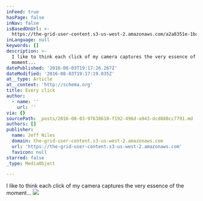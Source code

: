 ```yaml
---
inFeed: true
hasPage: false
inNav: false
isBasedOnUrl: >-
  https://the-grid-user-content.s3-us-west-2.amazonaws.com/a2a8351e-1bab-4c72-a8e2-3512ebd6c4e2.jpg
inLanguage: null
keywords: []
description: >-
  I like to think each click of my camera captures the very essence of the
  moment...
datePublished: '2016-08-03T19:17:26.267Z'
dateModified: '2016-08-03T19:17:19.035Z'
at__type: Article
at__context: 'http://schema.org'
title: Every click
author:
  - name: ''
    url: ''
via: {}
sourcePath: _posts/2016-08-03-97638610-f192-496d-a943-dcd888cc7791.md
authors: []
publisher:
  name: Jeff Niles
  domain: the-grid-user-content.s3-us-west-2.amazonaws.com
  url: 'https://the-grid-user-content.s3-us-west-2.amazonaws.com'
  favicon: null
starred: false
_type: MediaObject

---
```

I like to think each click of my camera captures the very essence of the moment...
![](https://the-grid-user-content.s3-us-west-2.amazonaws.com/a2a8351e-1bab-4c72-a8e2-3512ebd6c4e2.jpg)